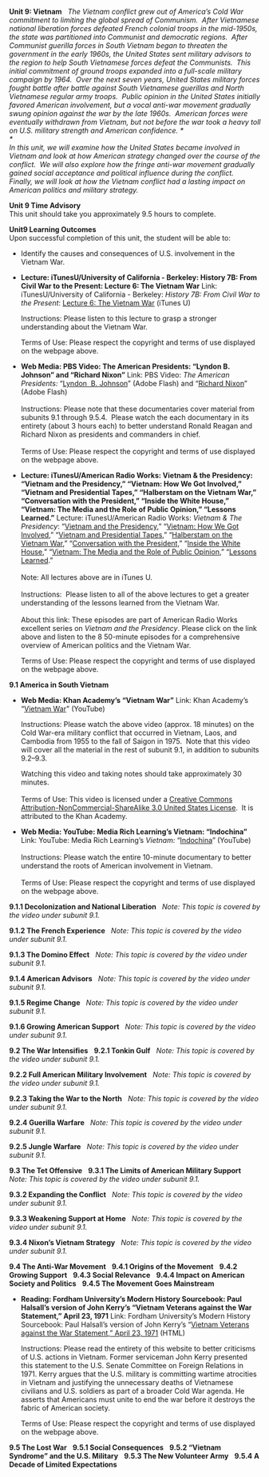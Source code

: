 **Unit 9: Vietnam** <span id="9"></span> 
*The Vietnam conflict grew out of America’s Cold War commitment to
limiting the global spread of Communism.  After Vietnamese national
liberation forces defeated French colonial troops in the mid-1950s, the
state was partitioned into Communist and democratic regions.  After
Communist guerilla forces in South Vietnam began to threaten the
government in the early 1960s, the United States sent military advisors
to the region to help South Vietnamese forces defeat the Communists. 
This initial commitment of ground troops expanded into a full-scale
military campaign by 1964.  Over the next seven years, United States
military forces fought battle after battle against South Vietnamese
guerillas and North Vietnamese regular army troops.  Public opinion in
the United States initially favored American involvement, but a vocal
anti-war movement gradually swung opinion against the war by the late
1960s.  American forces were eventually withdrawn from Vietnam, but not
before the war took a heavy toll on U.S. military strength and American
confidence. *  
 *             
 In this unit, we will examine how the United States became involved in
Vietnam and look at how American strategy changed over the course of the
conflict.  We will also explore how the fringe anti-war movement
gradually gained social acceptance and political influence during the
conflict.  Finally, we will look at how the Vietnam conflict had a
lasting impact on American politics and military strategy.*

**Unit 9 Time Advisory**  
This unit should take you approximately 9.5 hours to complete.

**Unit9 Learning Outcomes**  
Upon successful completion of this unit, the student will be able to:

-   Identify the causes and consequences of U.S. involvement in the
    Vietnam War.

-   **Lecture: iTunesU/University of California - Berkeley: History 7B:
    From Civil War to the Present: Lecture 6: The Vietnam War**
    Link: iTunesU/University of California - Berkeley: *History 7B: From
    Civil War to the Present*: [Lecture 6: The Vietnam
    War](http://itunes.apple.com/itunes-u/history-7b-spring-2006-us/id354823715)
    (iTunes U)  
      
     Instructions: Please listen to this lecture to grasp a stronger
    understanding about the Vietnam War.  
      
     Terms of Use: Please respect the copyright and terms of use
    displayed on the webpage above.

-   **Web Media: PBS Video: The American Presidents: “Lyndon B. Johnson”
    and “Richard Nixon”**
    Link: PBS Video: *The American Presidents:* “[Lyndon  B.
    Johnson](http://video.pbs.org/video/1049331248/)” (Adobe Flash) and
    “[Richard Nixon](http://video.pbs.org/video/979746298/)” (Adobe
    Flash)  
        
     Instructions: Please note that these documentaries cover material
    from subunits 9.1 through 9.5.4.  Please watch the each documentary
    in its entirety (about 3 hours each) to better understand Ronald
    Reagan and Richard Nixon as presidents and commanders in chief.  
        
     Terms of Use: Please respect the copyright and terms of use
    displayed on the webpage above.

-   **Lecture: iTunesU/American Radio Works: Vietnam & the Presidency:
    “Vietnam and the Presidency,” “Vietnam: How We Got Involved,”
    “Vietnam and Presidential Tapes,” “Halberstam on the Vietnam War,”
    “Conversation with the President,” “Inside the White House,”
    “Vietnam: The Media and the Role of Public Opinion,” “Lessons
    Learned.”**
    Lecture: iTunesU/American Radio Works: *Vietnam & The Presidency*:
    “[Vietnam and the
    Presidency](http://itunes.apple.com/us/podcast/vietnam-and-the-presidency/id387564050?i=86036162),”
    “[Vietnam: How We Got
    Involved](http://itunes.apple.com/us/podcast/vietnam-how-we-got-in/id387564050?i=86036168),”
    “[Vietnam and Presidential
    Tapes](http://itunes.apple.com/us/podcast/vietnam-presidential-tapes/id387564050?i=86036165),”
    “[Halberstam on the Vietnam
    War](http://itunes.apple.com/us/podcast/halberstam-on-vietnam-lying/id387564050?i=86036164),”
    “[Conversation with the
    President,](http://itunes.apple.com/us/podcast/conversation-president-carter/id387564050?i=86036167)”
    “[Inside the White
    House](http://itunes.apple.com/us/podcast/inside-the-white-house/id387564050?i=86036163),”
    “[Vietnam: The Media and the Role of Public
    Opinion](http://itunes.apple.com/us/podcast/vietnam-the-media-role-public/id387564050?i=86036169),”
    “[Lessons
    Learned](http://itunes.apple.com/us/podcast/lessons-learned/id387564050?i=86036166).”  
        
     Note: All lectures above are in iTunes U.  
        
     Instructions:  Please listen to all of the above lectures to get a
    greater understanding of the lessons learned from the Vietnam War.  
        
     About this link: These episodes are part of American Radio Works
    excellent series on *Vietnam and the Presidency*. Please click on
    the link above and listen to the 8 50-minute episodes for a
    comprehensive overview of American politics and the Vietnam War.   
      
     Terms of Use: Please respect the copyright and terms of use
    displayed on the webpage above.

**9.1 America in South Vietnam** <span id="9.1"></span> 
-   **Web Media: Khan Academy’s “Vietnam War”**
    Link: Khan Academy’s “[Vietnam
    War](http://www.khanacademy.org/humanities/history/v/vietnam-war)”
    (YouTube)  
      
     Instructions: Please watch the above video (approx. 18 minutes) on
    the Cold War-era military conflict that occurred in Vietnam, Laos,
    and Cambodia from 1955 to the fall of Saigon in 1975.  Note that
    this video will cover all the material in the rest of subunit 9.1,
    in addition to subunits 9.2–9.3.  
      
     Watching this video and taking notes should take approximately 30
    minutes.   
        
     Terms of Use: This video is licensed under a [Creative Commons
    Attribution-NonCommercial-ShareAlike 3.0 United States
    License](http://creativecommons.org/licenses/by-nc-nd/3.0/).  It is
    attributed to the Khan Academy.

-   **Web Media: YouTube: Media Rich Learning’s Vietnam: “Indochina”**
    Link: YouTube: Media Rich Learning’s *Vietnam:*
    “[Indochina](http://www.youtube.com/user/mediarichlearning#p/u)”
    (YouTube)  
        
     Instructions: Please watch the entire 10-minute documentary to
    better understand the roots of American involvement in Vietnam.  
        
     Terms of Use: Please respect the copyright and terms of use
    displayed on the webpage above.

**9.1.1 Decolonization and National Liberation** <span
id="9.1.1"></span> 
*Note: This topic is covered by the video under subunit 9.1.*  
  

**9.1.2 The French Experience** <span id="9.1.2"></span> 
*Note: This topic is covered by the video under subunit 9.1.*  
  

**9.1.3 The Domino Effect** <span id="9.1.3"></span> 
*Note: This topic is covered by the video under subunit 9.1.*  
  

**9.1.4 American Advisors** <span id="9.1.4"></span> 
*Note: This topic is covered by the video under subunit 9.1.*  
  

**9.1.5 Regime Change** <span id="9.1.5"></span> 
*Note: This topic is covered by the video under subunit 9.1.*  
  

**9.1.6 Growing American Support** <span id="9.1.6"></span> 
*Note: This topic is covered by the video under subunit 9.1.*  
  

**9.2 The War Intensifies** <span id="9.2"></span> 
**9.2.1 Tonkin Gulf** <span id="9.2.1"></span> 
*Note: This topic is covered by the video under subunit 9.1.*  
  

**9.2.2 Full American Military Involvement** <span id="9.2.2"></span> 
*Note: This topic is covered by the video under subunit 9.1.*  
  

**9.2.3 Taking the War to the North** <span id="9.2.3"></span> 
*Note: This topic is covered by the video under subunit 9.1.*  
  

**9.2.4 Guerilla Warfare** <span id="9.2.4"></span> 
*Note: This topic is covered by the video under subunit 9.1.*  
  

**9.2.5 Jungle Warfare** <span id="9.2.5"></span> 
*Note: This topic is covered by the video under subunit 9.1.*  
  

**9.3 The Tet Offensive** <span id="9.3"></span> 
**9.3.1 The Limits of American Military Support** <span
id="9.3.1"></span> 
*Note: This topic is covered by the video under subunit 9.1.*  
  

**9.3.2 Expanding the Conflict** <span id="9.3.2"></span> 
*Note: This topic is covered by the video under subunit 9.1.*  
  

**9.3.3 Weakening Support at Home** <span id="9.3.3"></span> 
*Note: This topic is covered by the video under subunit 9.1.*  
  

**9.3.4 Nixon’s Vietnam Strategy** <span id="9.3.4"></span> 
*Note: This topic is covered by the video under subunit 9.1.*  
  

**9.4 The Anti-War Movement** <span id="9.4"></span> 
**9.4.1 Origins of the Movement** <span id="9.4.1"></span> 
**9.4.2 Growing Support** <span id="9.4.2"></span> 
**9.4.3 Social Relevance** <span id="9.4.3"></span> 
**9.4.4 Impact on American Society and Politics** <span
id="9.4.4"></span> 
**9.4.5 The Movement Goes Mainstream** <span id="9.4.5"></span> 
-   **Reading: Fordham University’s Modern History Sourcebook: Paul
    Halsall’s version of John Kerry’s “Vietnam Veterans against the War
    Statement,” April 23, 1971**
    Link: Fordham University’s Modern History Sourcebook: Paul Halsall’s
    version of John Kerry’s “[Vietnam Veterans against the War
    Statement,” April 23,
    1971](http://www.fordham.edu/halsall/mod/1972VVAW.html) (HTML)  
      
     Instructions: Please read the entirety of this website to better
    criticisms of U.S. actions in Vietnam. Former serviceman John Kerry
    presented this statement to the U.S. Senate Committee on Foreign
    Relations in 1971. Kerry argues that the U.S. military is committing
    wartime atrocities in Vietnam and justifying the unnecessary deaths
    of Vietnamese civilians and U.S. soldiers as part of a broader Cold
    War agenda. He asserts that Americans must unite to end the war
    before it destroys the fabric of American society.  
      
     Terms of Use: Please respect the copyright and terms of use
    displayed on the webpage above.

**9.5 The Lost War** <span id="9.5"></span> 
**9.5.1 Social Consequences** <span id="9.5.1"></span> 
**9.5.2 “Vietnam Syndrome” and the U.S. Military** <span
id="9.5.2"></span> 
**9.5.3 The New Volunteer Army** <span id="9.5.3"></span> 
**9.5.4 A Decade of Limited Expectations** <span id="9.5.4"></span> 
